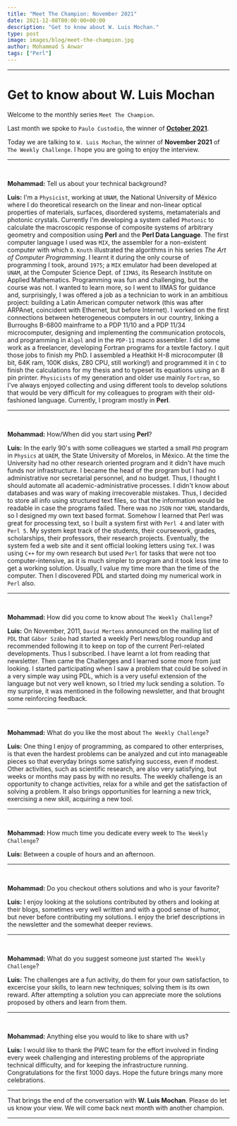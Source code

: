 ```yaml
---
title: "Meet The Champion: November 2021"
date: 2021-12-08T00:00:00+00:00
description: "Get to know about W. Luis Mochan."
type: post
image: images/blog/meet-the-champion.jpg
author: Mohammad S Anwar
tags: ["Perl"]
---
```

---

# Get to know about W. Luis Mochan

Welcome to the monthly series `Meet The Champion`.

Last month we spoke to `Paulo Custodio`, the winner of **[October 2021](/blog/meet-the-champion-2021-10)**.

Today we are talking to `W. Luis Mochan`, the winner of **November 2021** of `The Weekly Challenge`. I hope you are going to enjoy the interview.

---

<br>

**Mohammad:** Tell us about your technical background?

**Luis:** I'm a `Physicist`, working at `UNAM`, the National University of México where I do theoretical research on the linear and non-linear optical properties of materials, surfaces, disordered systems, metamaterials and photonic crystals. Currently I'm developing a system called `Photonic` to calculate the macroscopic response of composite systems of arbitrary geometry and composition using **Perl** and the **Perl Data Language**. The first computer language I used was `MIX`, the assembler for a non-existent computer with which `D`. `Knuth` illustrated the algorithms in his series *The Art of Computer Programming*. I learnt it during the only course of programming I took, around `1975`; a `MIX` emulator had been developed at `UNAM`, at the Computer Science Dept. of `IIMAS`, its Research Institute on Applied Mathematics. Programming was fun and challenging, but the course was not. I wanted to learn more, so I went to IIMAS for guidance and, surprisingly, I was offered a job as a technician to work in an ambitious project: building a Latin American computer network (this was after ARPAnet, coincident with Ethernet, but before Internet). I worked on the first connections between heterogeneous computers in our country, linking a Burroughs B-6800 mainframe to a PDP 11/10 and a PDP 11/34 microcomputer, designing and implementing the communication protocols, and programming in `Algol` and in the `PDP-11` macro assembler. I did some work as a freelancer, developing Fortran programs for a textile factory. I quit those jobs to finish my PhD. I assembled a Heathkit H-8 microcomputer (8 bit, 64K ram, 100K disks, Z80 CPU, still working!) and programmed it in `C` to finish the calculations for my thesis and to typeset its equations using an 8 pin printer. `Physicists` of my generation and older use mainly `Fortran`, so I've always enjoyed collecting and using different tools to develop solutions that would be very difficult for my colleagues to program with their old-fashioned language. Currently, I program mostly in **Perl**.

---

<br>

**Mohammad:** How/When did you start using **Perl**?

**Luis:** In the early 90's with some colleagues we started a small `PhD` program in `Physics` at `UAEM`, the State University of Morelos, in México. At the time the University had no other research oriented program and it didn't have much funds nor infrastructure. I became the head of the program but I had no administrative nor secretarial personnel, and no budget. Thus, I thought I should automate all academic-administrative processes. I didn't know about databases and was wary of making irrecoverable mistakes. Thus, I decided to store all info using structured text files, so that the information would be readable in case the programs failed. There was no `JSON` nor `YAML` standards, so I designed my own text based format. Somehow I learned that Perl was great for processing text, so I built a system first with `Perl 4` and later with `Perl 5`. My system kept track of the students, their coursework, grades, scholarships, their professors, their research projects. Eventually, the system fed a web site and it sent official looking letters using `TeX`. I was using `C++` for my own research but used `Perl` for tasks that were not too computer-intensive, as it is much simpler to program and it took less time to get a working solution. Usually, I value my time more than the time of the computer. Then I discovered PDL and started doing my numerical work in `Perl` also.

---

<br>

**Mohammad:** How did you come to know about `The Weekly Challenge`?

**Luis:** On November, 2011, `David Mertens` announced on the mailing list of `PDL` that `Gábor Szábo` had started a weekly Perl news/blog roundup and recommended following it to keep on top of the current Perl-related developments. Thus I subscribed. I have learnt a lot from reading that newsletter. Then came the Challenges and I learned some more from just looking. I started participating when I saw a problem that could be solved in a very simple way using PDL, which is a very useful extension of the language but not very well known, so I tried my luck sending a solution. To my surprise, it was mentioned in the following newsletter, and that brought some reinforcing feedback.

---

<br>

**Mohammad:** What do you like the most about `The Weekly Challenge`?

**Luis:** One thing I enjoy of programming, as compared to other enterprises, is that even the hardest problems can be analyzed and cut into manageable pieces so that everyday brings some satisfying success, even if modest. Other activities, such as scientific research, are also very satisfying, but weeks or months may pass by with no results. The weekly challenge is an opportunity to change activities, relax for a while and get the satisfaction of solving a problem. It also brings opportunities for learning a new trick, exercising a new skill, acquiring a new tool.

---

<br>

**Mohammad:** How much time you dedicate every week to `The Weekly Challenge`?

**Luis:** Between a couple of hours and an afternoon.

---

<br>

**Mohammad:** Do you checkout others solutions and who is your favorite?

**Luis:** I enjoy looking at the solutions contributed by others and looking at their blogs, sometimes very well written and with a good sense of humor, but never before contributing my solutions. I enjoy the brief descriptions in the newsletter and the somewhat deeper reviews.

---

<br>

**Mohammad:** What do you suggest someone just started `The Weekly Challenge`?

**Luis:** The challenges are a fun activity, do them for your own satisfaction, to excercise your skills, to learn new techniques; solving them is its own reward. After attempting a solution you can appreciate more the solutions proposed by others and learn from them.

---

<br>

**Mohammad:** Anything else you would to like to share with us?

**Luis:** I would like to thank the PWC team for the effort involved in finding every week challenging and interesting problems of the appropriate technical difficulty, and for keeping the infrastructure running. Congratulations for the first 1000 days. Hope the future brings many more celebrations.

---

That brings the end of the conversation with **W. Luis Mochan**. Please do let us know your view. We will come back next month with another champion.

---

